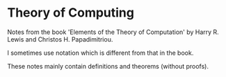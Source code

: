 # Theory of Computing

Notes from the book 'Elements of the Theory of Computation'
by Harry R. Lewis and Christos H. Papadimitriou.

I sometimes use notation which is different from that in the book.

These notes mainly contain definitions and theorems (without proofs).
